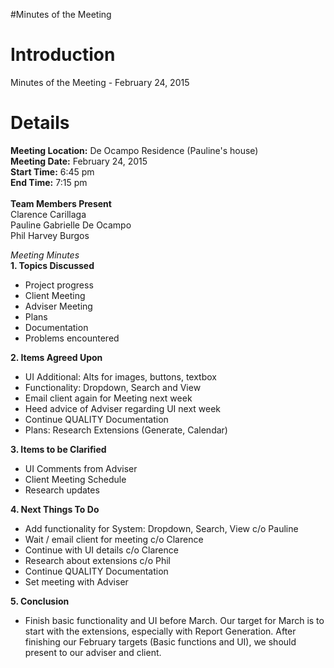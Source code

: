 #Minutes of the Meeting

# Introduction #

Minutes of the Meeting - February 24, 2015


# Details #

**Meeting Location:** De Ocampo Residence (Pauline's house)<br>
<b>Meeting Date:</b> February 24, 2015<br>
<b>Start Time:</b> 6:45 pm<br>
<b>End Time:</b> 7:15 pm<br><br>
<b>Team Members Present</b><br>
Clarence Carillaga<br>
Pauline Gabrielle De Ocampo<br>
Phil Harvey Burgos<br>

<i>Meeting Minutes</i><br>
<b>1. Topics Discussed</b><br>
- Project progress<br>
- Client Meeting<br>
- Adviser Meeting<br>
- Plans<br>
- Documentation<br>
- Problems encountered<br>

<b>2. Items Agreed Upon</b><br>
- UI Additional: Alts for images, buttons, textbox<br>
- Functionality: Dropdown, Search and View<br>
- Email client again for Meeting next week<br>
- Heed advice of Adviser regarding UI next week<br>
- Continue QUALITY Documentation<br>
- Plans: Research Extensions (Generate, Calendar)<br>


<b>3. Items to be Clarified</b><br>
- UI Comments from Adviser<br>
- Client Meeting Schedule<br>
- Research updates<br>

<b>4. Next Things To Do</b><br>
- Add functionality for System: Dropdown, Search, View c/o Pauline<br>
- Wait / email client for meeting c/o Clarence<br>
- Continue with UI details c/o Clarence<br>
- Research about extensions c/o Phil<br>
- Continue QUALITY Documentation<br>
- Set meeting with Adviser<br>

<b>5. Conclusion</b><br>
- Finish basic functionality and UI before March. Our target for March is to start with the extensions, especially with Report Generation. After finishing our February targets (Basic functions and UI), we should present to our adviser and client.